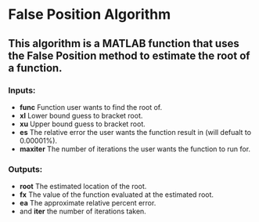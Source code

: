 # False Position Algorithm
## This algorithm is a **MATLAB** function that uses the False Position method to estimate the root of a function.
### Inputs:
* **func** Function user wants to find the root of.
* **xl** Lower bound guess to bracket root.
* **xu** Upper bound guess to bracket root.
* **es** The relative error the user wants the function result in (will defualt to 0.00001%).
* **maxiter** The number of iterations the user wants the function to run for.
### Outputs:
* **root** The estimated location of the root.
* **fx** The value of the function evaluated at the estimated root.
* **ea** The approximate relative percent error.
* and **iter** the number of iterations taken.
